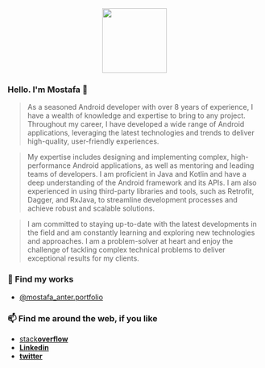 <div align="center">
  <img src="http://www.nyan.cat/cats/original.gif" height="128">
</div>

### Hello. I'm Mostafa 👋
>As a seasoned Android developer with over 8 years of experience, I have a wealth of knowledge and expertise to bring to any project. Throughout my career, I have developed a wide range of Android applications, leveraging the latest technologies and trends to deliver high-quality, user-friendly experiences.

>My expertise includes designing and implementing complex, high-performance Android applications, as well as mentoring and leading teams of developers. I am proficient in Java and Kotlin and have a deep understanding of the Android framework and its APIs. I am also experienced in using third-party libraries and tools, such as Retrofit, Dagger, and RxJava, to streamline development processes and achieve robust and scalable solutions.

>I am committed to staying up-to-date with the latest developments in the field and am constantly learning and exploring new technologies and approaches. I am a problem-solver at heart and enjoy the challenge of tackling complex technical problems to deliver exceptional results for my clients.

### 🔭 Find my works
* [@mostafa_anter.portfolio](http://mostafa-anter-portfolio.blogspot.com.eg/)

### 📫 Find me around the web, if you like
* [stack**overflow**](https://stackoverflow.com/users/3023833/mostafa-anter)
* [**Linkedin**](https://www.linkedin.com/in/mostafaanter/)
* [**twitter**](https://twitter.com/mostafa_3nter)

<!--
**MostafaAnter/MostafaAnter** is a ✨ _special_ ✨ repository because its `README.md` (this file) appears on your GitHub profile.

Here are some ideas to get you started:

- 🔭 I’m currently working on ...
- 🌱 I’m currently learning ...
- 👯 I’m looking to collaborate on ...
- 🤔 I’m looking for help with ...
- 💬 Ask me about ...
- 📫 How to reach me: ...
- 😄 Pronouns: ...
- ⚡ Fun fact: ...
-->
